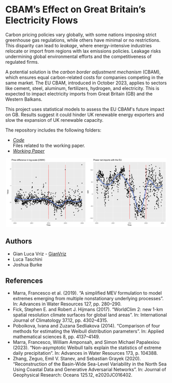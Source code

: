 # CBAM’s Effect on Great Britain’s Electricity Flows
Carbon pricing policies vary globally, with some nations imposing strict greenhouse gas regulations, while others have minimal or no restrictions. This disparity can lead to *leakage*, where energy-intensive industries relocate or import from regions with lax emissions policies. Leakage risks undermining global environmental efforts and the competitiveness of regulated firms.

A potential solution is the *carbon border adjustment mechanism* (CBAM), which ensures equal carbon-related costs for companies competing in the same market. The EU CBAM, introduced in October 2023, applies to sectors like cement, steel, aluminum, fertilizers, hydrogen, and electricity. This is expected to impact electricity imports from Great Britain (GB) and the Western Balkans.

This project uses statistical models to assess the EU CBAM's future impact on GB. Results suggest it could hinder UK renewable energy exporters and slow the expansion of UK renewable capacity.

The repository includes the following folders:
* *[Code](https://github.com/GianVriz/ELIU-presentation/tree/main/Uncertainty%20and%20climate%20change%20risks](https://github.com/GianVriz/CBAM-electricity-GB-/tree/main/Code))* \
   Files related to the working paper.
* *[Working Paper](https://github.com/GianVriz/ELIU-presentation/tree/main/Slides](https://github.com/GianVriz/CBAM-electricity-GB-/tree/main/Working%20Paper))*

<p align="center">
<img src="https://github.com/GianVriz/CBAM-electricity-GB-/blob/main/Working%20Paper/Multi_plot_policy2-1.png" alt="drawing" width="500"/>
<p>



## Authors
* Gian Luca Vriz - [GianVriz](https://github.com/GianVriz)
* Luca Taschini
* Joshua Burke

## References
* Marra, Francesco et al. (2019). “A simplified MEV formulation to model extremes emerging from multiple nonstationary underlying processes”. In: Advances in Water Resources 127, pp. 280–290.
* Fick, Stephen E. and Robert J. Hijmans (2017). “WorldClim 2: new 1-km spatial resolution climate surfaces for global land areas”. In: International Journal of Climatology 37.12, pp. 4302–4315.
* Poboikova, Ivana and Zuzana Sedliakova (2014). “Comparison of four methods for estimating the Weibull distribution parameters”. In: Applied mathematical sciences 8, pp. 4137–4149.
* Marra, Francesco, William Amponsah, and Simon Michael Papalexiou (2023). “Non-asymptotic Weibull tails explain the statistics of extreme daily precipitation”. In: Advances in Water Resources 173, p. 104388.
* Zhang, Zeguo, Emil V. Stanev, and Sebastian Grayek (2020). “Reconstruction of the Basin-Wide Sea-Level Variability in the North Sea Using Coastal Data and Generative Adversarial Networks”. In: Journal of Geophysical Research: Oceans 125.12, e2020JC016402.
